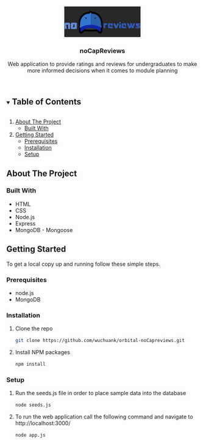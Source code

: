 <!-- PROJECT LOGO -->
<br />
<p align="center">
    <img src="./static/images/logo.jpg" alt="Logo" width="200" height="80">

  <h3 align="center">noCapReviews</h3>

  <p align="center">
    Web application to provide ratings and reviews for undergraduates to make more informed decisions when it comes to module planning
    <br />
    <br />
  </p>
</p>



<!-- TABLE OF CONTENTS -->
<details open="open">
  <summary><h2 style="display: inline-block">Table of Contents</h2></summary>
  <ol>
    <li>
      <a href="#about-the-project">About The Project</a>
      <ul>
        <li><a href="#built-with">Built With</a></li>
      </ul>
    </li>
    <li>
      <a href="#getting-started">Getting Started</a>
      <ul>
        <li><a href="#prerequisites">Prerequisites</a></li>
        <li><a href="#installation">Installation</a></li>
        <li><a href="#setup">Setup</a></li>
      </ul>
    </li>
  </ol>
</details>



<!-- ABOUT THE PROJECT -->
## About The Project

### Built With

* HTML
* CSS
* Node.js
* Express
* MongoDB - Mongoose


<!-- GETTING STARTED -->
## Getting Started

To get a local copy up and running follow these simple steps.

### Prerequisites

* node.js
* MongoDB

### Installation

1. Clone the repo
   ```sh
   git clone https://github.com/wuchuank/orbital-noCapreviews.git
   ```
2. Install NPM packages
   ```sh
   npm install
   ```

### Setup

1. Run the seeds.js file in order to place sample data into the database
    ```sh
    node seeds.js
    ```
2. To run the web application call the following command and navigate to http://localhost:3000/
    ```sh
    node app.js
    ```







